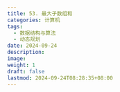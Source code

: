 ```yaml
---
title: 53. 最大子数组和
categories: 计算机
tags:
  - 数据结构与算法
  - 动态规划
date: 2024-09-24
description: 
image: 
weight: 1
draft: false
lastmod: 2024-09-24T08:28:35+08:00
---
```




